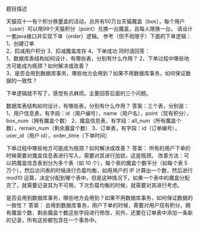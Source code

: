 题目描述

天猫双十一有个积分换墨盒的活动，总共有50万台天猫魔盒（box），每个用户（user）可以用99个天猫积分（point）兑换一台魔盒，且每人限换一台。 请设计一套java接口并实现下单（order）逻辑。 参考（但不局限于）下面的下单逻辑： 
1、创建订单  
2、扣减用户积分 
3、扣减魔盒库存 
4、下单成功 
同时请回答：  
1、数据库表结构如何设计，有哪些表，分别有什么作用？ 
2、下单过程中哪些地方可能成为瓶颈？如何解决或改善？  
3、是否会用到数据库事务，哪些地方会用到？如果不用数据库事务，如何保证数据的一致性？


下单逻辑就不写了，感觉有点麻烦。主要回答后面的三个问题。

数据库表结构如何设计，有哪些表，分别有什么作用？
答案：三个表，分别是： 
1、用户信息表，有字段：id（用户编号），name（用户名），point（现有积分），box_num（拥有魔盒个数） 
2、魔盒信息表，有字段：all_num（所有魔盒个数），remain_num（剩余魔盒个数） 
3、订单表，有字段：id（订单编号），user_id（用户 id），order_time（下单时间）

下单过程中哪些地方可能成为瓶颈？如何解决或改善？
答案：
所有的用户下单的时候需要对魔盒信息表进行写入，需要对其进行加锁，这是瓶颈。
改善方法：可以把魔盒信息表划分为多个表（如 10 个），每个表的魔盒个数平分（如每个表 5 万个），然后访问表的时候进行负载均衡，如用用户的 IP 计算出一个数，然后进行 mod10 运算，决定分配到哪个表中。但是这种情况下，如果一个表中的魔盒分配完了，就需要记录其为不可用，下次负载均衡的时候，就需要对其进行考虑。

是否会用到数据库事务，哪些地方会用到？如果不用数据库事务，如何保证数据的一致性？
答案：
会用到数据库事务，用户下单的时候，需要对用户现有积分，拥有魔盒个数，剩余魔盒个数这些字段进行修改，另外，还要在订单表中添加一条新的记录，所有这些都包含在一个事务中。